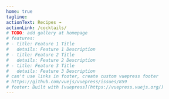 ```yaml
---
home: true
tagline:
actionText: Recipes →
actionLink: /cocktails/
# TODO: add gallery at homepage
# features:
# - title: Feature 1 Title
#   details: Feature 1 Description
# - title: Feature 2 Title
#   details: Feature 2 Description
# - title: Feature 3 Title
#   details: Feature 3 Description
# can't use links in footer, create custom vuepress footer
# https://github.com/vuejs/vuepress/issues/859
# footer: Built with [vuepress](https://vuepress.vuejs.org/)
---
```

<!-- <b-button>test</b-button> -->

<cocktails-carousel/>
<vuepress-footer/>